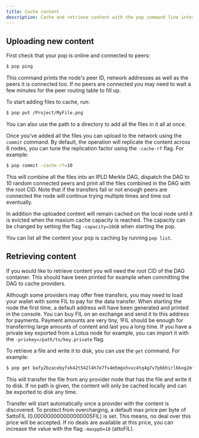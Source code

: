 ```yaml
---
title: Cache content
description: Cache and retrieve content with the pop command line interface.
---
```


## Uploading new content

First check that your pop is online and connected to peers:

```bash
$ pop ping
```

This command prints the node's peer ID,  network addresses as well as the peers it is connected too. If no peers are 
connected you may need to wait a few minutes for the peer routing table to fill up.

To start adding files to cache, run:

```bash
$ pop put /Project/MyFile.png
```

You can also use the path to a directory to add all the files in it all at once.

Once you've added all the files you can upload to the network using the `commit` command. By default, the operation
will replicate the content across 6 nodes, you can tune the replication factor using the `-cache-rf` flag. For example:

```bash
$ pop commit -cache-rf=10
```

This will combine all the files into an IPLD Merkle DAG, dispatch the DAG to 10 random connected peers
and print all the files combined in the DAG with the root CID. 
Note that if the transfers fail or not enough peers are connected the node will continue trying multiple times and time out eventually.

In addition the uploaded content will remain cached on the local node until it is evicted when the maxium cache capacity
is reached. The capacity can be changed by setting the flag `-capacity=10GB` when starting the pop.

You can list all the content your pop is caching by running `pop list`.

## Retrieving content

If you would like to retrieve content you will need the root CID of the DAG container. This should have been printed for example when committing the DAG to cache providers.

Although some providers may offer free transfers, you may need to load your wallet with some FIL to pay for the data transfer. When starting the node the first time, a default address will have been generated and printed in the console. You can buy FIL on an exchange and send it to this address for payments. Payment amounts are very tiny, 1FIL should be enough for transferring large amounts of content and last you a long time. If you have a private key exported from a Lotus node for example, you can import it with the `-privkey=/path/to/key.private` flag.

To retrieve a file and write it to disk, you can use the `get` command. For example:

```bash
$ pop get bafy2bzacebyfxk42t542l4h7e7fs4m5mgxhvuc4tq4g7v7p6bhirl6kog2mfc/MyFile.jpg ~/Downloads/MyFile.jpg
```

This will transfer the file from any provider node that has the file and write it to disk. If no path is given, the content will only be cached locally and can be exported to disk any time.

Transfer will start automatically once a provider with the content is discovered. To protect from overcharging, a default max price per byte of 5attoFIL (0.000000000000000005FIL) is set. This means, no deal over this price will be accepted. If no deals are available at this price, you can increase the value with the flag `-maxppb=10` (attoFIL).

